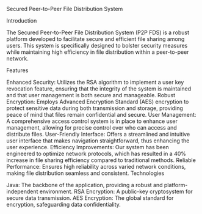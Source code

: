 Secured Peer-to-Peer File Distribution System

Introduction

The Secured Peer-to-Peer File Distribution System (P2P FDS) is a robust platform developed to facilitate secure and efficient file sharing among users. This system is specifically designed to bolster security measures while maintaining high efficiency in file distribution within a peer-to-peer network.

Features

Enhanced Security: Utilizes the RSA algorithm to implement a user key revocation feature, ensuring that the integrity of the system is maintained and that user management is both secure and manageable.
Robust Encryption: Employs Advanced Encryption Standard (AES) encryption to protect sensitive data during both transmission and storage, providing peace of mind that files remain confidential and secure.
User Management: A comprehensive access control system is in place to enhance user management, allowing for precise control over who can access and distribute files.
User-Friendly Interface: Offers a streamlined and intuitive user interface that makes navigation straightforward, thus enhancing the user experience.
Efficiency Improvements: Our system has been engineered to optimize network protocols, which has resulted in a 40% increase in file sharing efficiency compared to traditional methods.
Reliable Performance: Ensures high reliability across varied network conditions, making file distribution seamless and consistent.
Technologies

Java: The backbone of the application, providing a robust and platform-independent environment.
RSA Encryption: A public-key cryptosystem for secure data transmission.
AES Encryption: The global standard for encryption, safeguarding data confidentiality.
